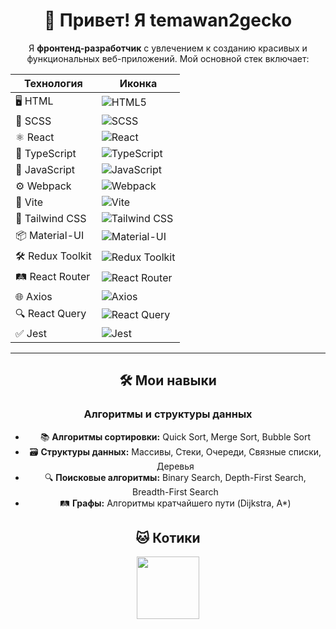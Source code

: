 <div align="center">

# 👋 Привет! Я temawan2gecko

Я **фронтенд-разработчик** с увлечением к созданию красивых и функциональных веб-приложений. Мой основной стек включает:

| Технология          | Иконка                                                                 |
|---------------------|------------------------------------------------------------------------|
| 🖥️ HTML             | ![HTML5](https://img.shields.io/badge/-HTML5-333?style=for-the-badge&logo=HTML5) |
| 🎨 SCSS             | ![SCSS](https://img.shields.io/badge/-SCSS-333?style=for-the-badge&logo=sass) |
| ⚛️ React             | ![React](https://img.shields.io/badge/-React-333?style=for-the-badge&logo=react) |
| 📘 TypeScript       | ![TypeScript](https://img.shields.io/badge/-TypeScript-333?style=for-the-badge&logo=typescript) |
| 📜 JavaScript       | ![JavaScript](https://img.shields.io/badge/-JavaScript-333?style=for-the-badge&logo=javascript) |
| ⚙️ Webpack           | ![Webpack](https://img.shields.io/badge/-Webpack-333?style=for-the-badge&logo=webpack) |
| 🚀 Vite              | ![Vite](https://img.shields.io/badge/-Vite-333?style=for-the-badge&logo=vite) |
| 🌈 Tailwind CSS      | ![Tailwind CSS](https://img.shields.io/badge/-Tailwind%20CSS-333?style=for-the-badge&logo=tailwindcss) |
| 📦 Material-UI      | ![Material-UI](https://img.shields.io/badge/-Material%20UI-333?style=for-the-badge&logo=materialui) |
| 🛠️ Redux Toolkit     | ![Redux Toolkit](https://img.shields.io/badge/-Redux%20Toolkit-333?style=for-the-badge&logo=redux) |
| 🛤️ React Router      | ![React Router](https://img.shields.io/badge/-React%20Router-333?style=for-the-badge&logo=react-router) |
| 🌐 Axios            | ![Axios](https://img.shields.io/badge/-Axios-333?style=for-the-badge&logo=axios) |
| 🔍 React Query       | ![React Query](https://img.shields.io/badge/-React%20Query-333?style=for-the-badge&logo=reactquery) |
| ✅ Jest              | ![Jest](https://img.shields.io/badge/-Jest-333?style=for-the-badge&logo=jest) |

---

## 🛠️ Мои навыки

### Алгоритмы и структуры данных

- 📚 **Алгоритмы сортировки:** Quick Sort, Merge Sort, Bubble Sort
- 🗃️ **Структуры данных:** Массивы, Стеки, Очереди, Связные списки, Деревья
- 🔍 **Поисковые алгоритмы:** Binary Search, Depth-First Search, Breadth-First Search
- 🛤️ **Графы:** Алгоритмы кратчайшего пути (Dijkstra, A*)

<div align="center">

## 🐱 Котики

<div id="header" align="center">
  <img src="https://media.giphy.com/media/v1.Y2lkPTc5MGI3NjExb2dycGhsd2lib3kza2UwMTQ2cnVtY2V1cHIwOTV6OGJ2YW11MTl0NSZlcD12MV9pbnRlcm5hbF9naWZfYnlfaWQmY3Q9Zw/3oKIPnAiaMCws8nOsE/giphy.gif" width="100"/>
</div>

<!--
**temawan2gecko/temawan2gecko** is a ✨ _special_ ✨ repository because its `README.md` (this file) appears on your GitHub profile.

Here are some ideas to get you started:

- 🔭 I’m currently working on ...
- 🌱 I’m currently learning ...
- 👯 I’m looking to collaborate on ...
- 🤔 I’m looking for help with ...
- 💬 Ask me about ...
- 📫 How to reach me: ...
- 😄 Pronouns: ...
- ⚡ Fun fact: ...
-->

